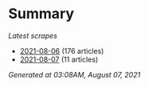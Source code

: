# Summary
*Latest scrapes*
* [2021-08-06](https://github.com/nuuuwan/news_lk/blob/data/news_lk.2021-08-06.json) (176 articles)
* [2021-08-07](https://github.com/nuuuwan/news_lk/blob/data/news_lk.2021-08-07.json) (11 articles)

*Generated at 03:08AM, August 07, 2021*